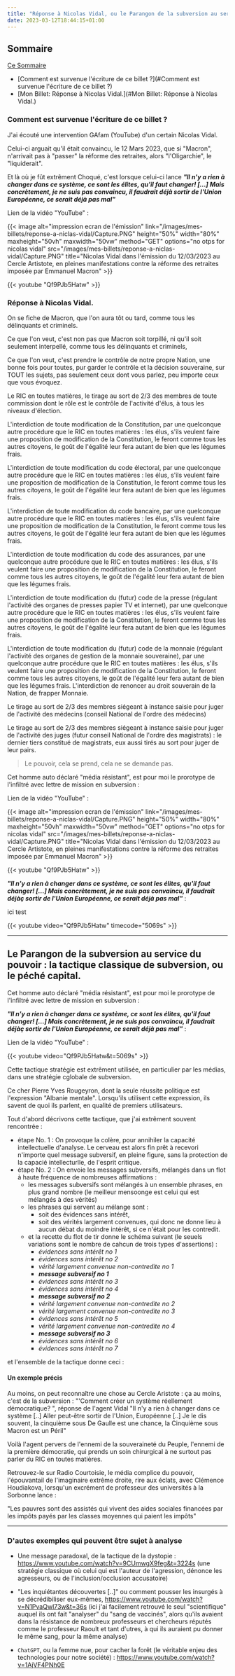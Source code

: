 ```yaml
---
title: "Réponse à Nicolas Vidal, ou le Parangon de la subversion au service du pouvoir."
date: 2023-03-12T18:44:15+01:00
---
```




## Sommaire 

[Ce Sommaire](#Sommaire)
- [Comment est survenue l'écriture de ce billet ?](#Comment est survenue l'écriture de ce billet ?)
- [Mon Billet: Réponse à Nicolas Vidal.](#Mon Billet: Réponse à Nicolas Vidal.)

### Comment est survenue l'écriture de ce billet ?


J'ai écouté une intervention GAfam (YouTube) d'un certain Nicolas Vidal.

Celui-ci arguait qu'il était convaincu, le 12 Mars 2023, que si "Macron", n'arrivait pas à "passer" la réforme des retraites, alors "l'Oligarchie", le "liquiderait".

Et là où je fût extrêment Choqué, c'est lorsque celui-ci lance _**"Il n'y a rien à changer dans ce système, ce sont les élites, qu'il faut changer! [...] Mais concrètement, je ne suis pas convaincu, il faudrait déjà sortir de l'Union Européenne, ce serait déjà pas mal"**_


Lien de la vidéo "YouTube" : 

<!-- 
[![Nicolas Vidal au Cercle Aristote](/images/mes-billets/reponse-a-niclas-vidal/Capture.PNG)](https://www.youtube.com/watch?v=Qf9PJb5Hatw)
-->

{{< image alt="impression ecran de l'émission"
                   link="/images/mes-billets/reponse-a-niclas-vidal/Capture.PNG"
                   height="50%"
                   width="80%"
                   maxheight="50vh"
                   maxwidth="50vw"
                   method="GET"
                   options="no otps for nicolas vidal"
                   src="/images/mes-billets/reponse-a-niclas-vidal/Capture.PNG"
                   title="Nicolas Vidal dans l'émission du 12/03/2023 au Cercle Artistote, en pleines manifestations contre la réforme des retraites imposée par Emmanuel Macron"
                   >}}

{{< youtube "Qf9PJb5Hatw" >}}


### Réponse à Nicolas Vidal.


On se fiche de Macron, que l'on aura tôt ou tard, comme tous les délinquants et criminels. 

Ce que l'on veut, c'est non pas que Macron soit torpillé, ni qu'il soit seulement interpellé, comme tous les délinquants et criminels, 

Ce que l'on veut, c'est prendre le contrôle de notre propre Nation, une bonne fois pour toutes, pur garder le contrôle et la décision souveraine, sur TOUT les sujets, pas seulement ceux dont vous parlez, peu importe ceux que vous évoquez.

Le RIC en toutes matières, le tirage au sort de 2/3 des membres de toute commission dont le rôle est le contrôle de l'activité d'élus, à tous les niveaux d'élection.

L'interdiction de toute modification de la Constitution, par une quelconque autre procédure que le RIC en toutes  matières : les élus, s'ils veulent faire une proposition de modification de la Constitution, le feront comme tous les autres citoyens, le goût de l'égalité leur fera autant de bien que les légumes frais.

L'interdiction de toute modification du code électoral, par une quelconque autre procédure que le RIC en toutes  matières : les élus, s'ils veulent faire une proposition de modification de la Constitution, le feront comme tous les autres citoyens, le goût de l'égalité leur fera autant de bien que les légumes frais.

L'interdiction de toute modification du code bancaire, par une quelconque autre procédure que le RIC en toutes  matières : les élus, s'ils veulent faire une proposition de modification de la Constitution, le feront comme tous les autres citoyens, le goût de l'égalité leur fera autant de bien que les légumes frais.

L'interdiction de toute modification du code des assurances, par une quelconque autre procédure que le RIC en toutes  matières : les élus, s'ils veulent faire une proposition de modification de la Constitution, le feront comme tous les autres citoyens, le goût de l'égalité leur fera autant de bien que les légumes frais.

L'interdiction de toute modification du (futur) code de la presse (régulant l'activité des organes de presses papier TV et internet), par une quelconque autre procédure que le RIC en toutes  matières : les élus, s'ils veulent faire une proposition de modification de la Constitution, le feront comme tous les autres citoyens, le goût de l'égalité leur fera autant de bien que les légumes frais.

L'interdiction de toute modification du (futur) code de la monnaie (régulant l'activité des organes de gestion de la monnaie souveraine), par une quelconque autre procédure que le RIC en toutes  matières : les élus, s'ils veulent faire une proposition de modification de la Constitution, le feront comme tous les autres citoyens, le goût de l'égalité leur fera autant de bien que les légumes frais. L'interdiction de renoncer au droit souverain de la Nation, de frapper Monnaie.

Le tirage au sort de 2/3 des membres siégeant à instance saisie pour juger de l'activité des médecins (conseil National de l'ordre des médecins)

Le tirage au sort de 2/3 des membres siégeant à instance saisie pour juger de l'activité des juges (futur conseil National de l'ordre des magistrats) : le dernier tiers constitué de magistrats, eux aussi tirés au sort pour juger de leur pairs.


> Le pouvoir, cela se prend, cela ne se demande pas.


Cet homme auto déclaré "média résistant", est pour moi le prorotype de l'infiltré avec lettre de mission en subversion : 


Lien de la vidéo "YouTube" : 

<!-- 
[![Nicolas Vidal au Cercle Aristote](/images/mes-billets/reponse-a-niclas-vidal/Capture.PNG)](https://www.youtube.com/watch?v=Qf9PJb5Hatw)
-->

{{< image alt="impression ecran de l'émission"
                   link="/images/mes-billets/reponse-a-niclas-vidal/Capture.PNG"
                   height="50%"
                   width="80%"
                   maxheight="50vh"
                   maxwidth="50vw"
                   method="GET"
                   options="no otps for nicolas vidal"
                   src="/images/mes-billets/reponse-a-niclas-vidal/Capture.PNG"
                   title="Nicolas Vidal dans l'émission du 12/03/2023 au Cercle Artistote, en pleines manifestations contre la réforme des retraites imposée par Emmanuel Macron"
                   >}}

{{< youtube "Qf9PJb5Hatw" >}}

_**"Il n'y a rien à changer dans ce système, ce sont les élites, qu'il faut changer! [...] Mais concrètement, je ne suis pas convaincu, il faudrait déjàç sortir de l'Union Européenne, ce serait déjà pas mal"**_ : 

ici test 

{{< youtube video="Qf9PJb5Hatw" timecode="5069s" >}}


<!-- https://www.youtube.com/watch?v=Qf9PJb5Hatw&t=5069s -->


--- 

## Le Parangon de la subversion au service du pouvoir : la tactique classique de subversion, ou le péché capital.


Cet homme auto déclaré "média résistant", est pour moi le prorotype de l'infiltré avec lettre de mission en subversion : 

_**"Il n'y a rien à changer dans ce système, ce sont les élites, qu'il faut changer! [...] Mais concrètement, je ne suis pas convaincu, il faudrait déjàç sortir de l'Union Européenne, ce serait déjà pas mal"**_ : 


Lien de la vidéo "YouTube" : 

{{< youtube video="Qf9PJb5Hatw&t=5069s" >}}


Cette tactique stratégie est extrêment utilisée, en particulier par les médias, dans une stratégie cglobale de subversion.

Ce cher Pierre Yves Rougeyron, dont la seule réussite politique est l'expression "Albanie mentale". Lorsqu'ils utilisent cette expression, ils savent de quoi ils parlent, en qualité de premiers utilisateurs.


Tout d'abord décrivons cette tactique, que j'ai extrêment souvent rencontrée : 
* étape No. 1 : On provoque la colère, pour annihiler la capacité intellectuelle d'analyse. Le cerveau est alors fin prêt à recevori n'importe quel message subversif, en pleine figure, sans la protection de la capacié intellecturlle, de l'esprit critique.
* étape No. 2 : On envoie les messages subversifs, mélangés dans un flot à haute fréquence de nombreuses affirmations : 
  * les messages subversifs sont mélangés à un ensemble phrases, en plus grand nombre (le meilleur mensoonge est celui qui est mélangés à des vérités)
  * les phrases qui servent au mélange sont : 
    * soit des évidences sans intérêt,
    * soit des vérités largement convenues, qui donc ne donne lieu à aucun débat du moindre intérêt, si ce n'était pour les contredit.
  * et la recette du flot de tir donne le schéma suivant (le seuels variations sont le nombre de cahcun de trois types d'assertions) :
    * _évidences sans intérêt no 1_
    * _évidences sans intérêt no 2_
    * _vérité largement convenue non-contredite no 1_
    * _**message subversif no 1**_
    * _évidences sans intérêt no 3_
    * _évidences sans intérêt no 4_
    * _**message subversif no 2**_
    * _vérité largement convenue non-contredite no 2_
    * _vérité largement convenue non-contredite no 3_
    * _évidences sans intérêt no 5_
    * _vérité largement convenue non-contredite no 4_
    * _**message subversif no 3**_
    * _évidences sans intérêt no 6_
    * _évidences sans intérêt no 7_


et l'ensemble de la tactique donne ceci : 



#### Un exemple précis


Au moins, on peut reconnaître une chose au Cercle Aristote : ça au moins, c'est de la subversion : "'Comment créer un système réellement démocratique? ", réponse de l'agent Vidal "Il n'y a rien à changer dans ce système [..] Aller peut-être sortir de l'Union, Européenne [..] Je le dis souvent, la cinquième sous De Gaulle est une chance, la Cinquième sous Macron est un Péril"

Voilà l'agent pervers de l'ennemi de la souveraineté du Peuple, l'ennemi de la première démocratie, qui prends un soin chirurgical à ne surtout pas parler du RIC en toutes matières.

Retrouvez-le sur Radio Courtoisie, le média complice du pouvoir, l'épouvantail de l'imaginaire extrême droite, rire aux éclats, avec Clémence Houdiakova, lorsqu'un excrément de professeur des universités à la Sorbonne lance : 

"Les pauvres sont des assistés qui vivent des aides sociales financées par les impôts payés par les classes moyennes qui paient les impôts"


--- 




### D'autes exemples qui peuvent être sujet à analyse


* Une message paradoxal, de la tactique de la dystopie : https://www.youtube.com/watch?v=9CUmwgX9feg&t=3224s (une stratégie classique où celui qui est l'auteur de l'agression, dénonce les agresseurs, ou de l'inclusion/occlusion accusatoire)
* "Les inquiétantes découvertes [..]" ou comment pousser les insurgés à se décrédibiliser eux-mêmes, https://www.youtube.com/watch?v=N1PvaQwl73w&t=36s (ici j'ai facilement retrouvé le seul "scientifique" auquel ils ont fait "analyser" du "sang de vaccinés", alors qu'ils avaient dans la résistance de nombreux professeurs et chercheurs réputés comme le professeur Raoult et tant d'utres, à qui ils auraient pu donner le même sang, pour la même analyse)

* `ChatGPT`, ou la femme nue, pour cacher la forêt (le véritable enjeu des technologies pour notre société) : https://www.youtube.com/watch?v=1AjVF4PNh0E